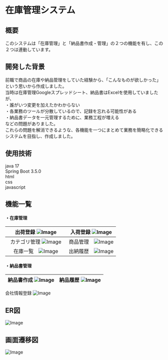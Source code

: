 # 在庫管理システム
## 概要
このシステムは「在庫管理」と「納品書作成・管理」の２つの機能を有し、この２つは連動しています。
## 開発した背景
前職で商品の在庫や納品管理をしていた経験から、「こんなものが欲しかった」という思いから作成しました。  
当時は在庫管理Googleスプレッドシート、納品書はExcelを使用していましたが、  
・誰がいつ変更を加えたかわからない  
・各業務のツールが分散しているので、記録を忘れる可能性がある  
・納品書データを一元管理するために、業務工程が増える  
などの問題がありました。  
これらの問題を解消できるような、各機能を一つにまとめて業務を簡略化できるシステムを目指し、作成しました。
## 使用技術
java 17  
Spring Boot 3.5.0  
html  
css  
javascript
## 機能一覧  
#### ・在庫管理  
出荷登録 ![Image](https://github.com/user-attachments/assets/9fb3c545-c44b-4e12-b351-d730df45d4fa)  | 入荷登録 ![Image](https://github.com/user-attachments/assets/f5e9662d-4010-47a7-b976-f5268ca3ad53)
:---: | :---:
カテゴリ管理 ![Image](https://github.com/user-attachments/assets/9f59a674-68f2-4382-b1d5-f47b96192bf7)　| 商品管理　![Image](https://github.com/user-attachments/assets/1aa1126a-a000-4528-8fbc-1d937310b66f)
在庫一覧　![Image](https://github.com/user-attachments/assets/1bf8f357-ae11-4b0e-a13d-8f55362df5a7) | 出納履歴　![Image](https://github.com/user-attachments/assets/ab2611b5-286d-438c-8b06-a1ee615467bc)
#### ・納品書管理  
納品書作成 ![Image](https://github.com/user-attachments/assets/0063004a-9c05-4baf-951d-12cf21d2d821) | 納品履歴 ![Image](https://github.com/user-attachments/assets/9299736e-bb52-4ed0-96ad-7273b7f1c90b)
:---: | :---:
会社情報登録 ![Image](https://github.com/user-attachments/assets/75733083-4f81-4855-972d-8c6dcff7e1b2)
## ER図
![Image](https://github.com/user-attachments/assets/1f363df3-e349-4398-9f33-49b3dfdd6683)
## 画面遷移図
![Image](https://github.com/user-attachments/assets/fe6018e3-8bfa-4aa2-b426-237ded477fd7)
